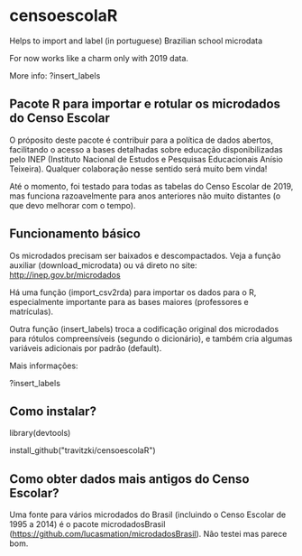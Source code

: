 # censoescolaR
Helps to import and label (in portuguese) Brazilian school microdata

For now works like a charm only with 2019 data.

More info:
?insert_labels

## Pacote R para importar e rotular os microdados do Censo Escolar

O próposito deste pacote é contribuir para a política de dados abertos, facilitando o acesso a bases detalhadas sobre educação disponibilizadas pelo INEP (Instituto Nacional de Estudos e Pesquisas Educacionais Anísio Teixeira). Qualquer colaboração nesse sentido será muito bem vinda!

Até o momento, foi testado para todas as tabelas do Censo Escolar de 2019, mas funciona razoavelmente para anos anteriores não muito distantes (o que devo melhorar com o tempo).

## Funcionamento básico

Os microdados precisam ser baixados e descompactados. Veja a função auxiliar (download_microdata) ou vá direto no site: http://inep.gov.br/microdados 

Há uma função (import_csv2rda) para importar os dados para o R, especialmente importante para as bases maiores (professores e matrículas).

Outra função (insert_labels) troca a codificação original dos microdados para rótulos compreensíveis (segundo o dicionário), e também cria algumas variáveis adicionais por padrão (default).

Mais informações:

?insert_labels

## Como instalar?

library(devtools)

install_github("travitzki/censoescolaR")

## Como obter dados mais antigos do Censo Escolar?

Uma fonte para vários microdados do Brasil (incluindo o Censo Escolar de 1995 a 2014) é o pacote microdadosBrasil (https://github.com/lucasmation/microdadosBrasil). Não testei mas parece bom.
